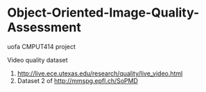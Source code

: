 # Object-Oriented-Image-Quality-Assessment
uofa CMPUT414 project



Video quality dataset 
1. http://live.ece.utexas.edu/research/quality/live_video.html
2. Dataset 2 of http://mmspg.epfl.ch/SoPMD
